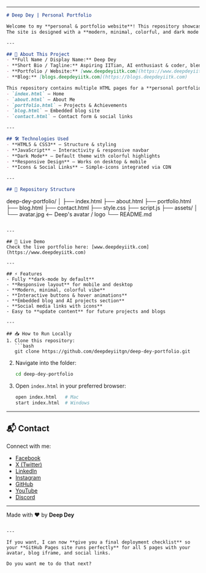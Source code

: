 
---

```markdown
# Deep Dey | Personal Portfolio

Welcome to my **personal & portfolio website**! This repository showcases my skills, projects, blogs, and social presence.  
The site is designed with a **modern, minimal, colorful, and dark mode vibe**, fully responsive, and professional.

---

## 🌟 About This Project
- **Full Name / Display Name:** Deep Dey  
- **Short Bio / Tagline:** Aspiring IITian, AI enthusiast & coder, blending tech with creativity.  
- **Portfolio / Website:** [www.deepdeyiitk.com](https://www.deepdeyiitk.com)  
- **Blog:** [blogs.deepdeyiitk.com](https://blogs.deepdeyiitk.com)  

This repository contains multiple HTML pages for a **personal portfolio**, including:  
- `index.html` – Home  
- `about.html` – About Me  
- `portfolio.html` – Projects & Achievements  
- `blog.html` – Embedded blog site  
- `contact.html` – Contact form & social links  

---

## 🛠 Technologies Used
- **HTML5 & CSS3** – Structure & styling  
- **JavaScript** – Interactivity & responsive navbar  
- **Dark Mode** – Default theme with colorful highlights  
- **Responsive Design** – Works on desktop & mobile  
- **Icons & Social Links** – Simple-icons integrated via CDN  

---

## 📂 Repository Structure
```

deep-dey-portfolio/
│
├── index.html
├── about.html
├── portfolio.html
├── blog.html
├── contact.html
├── style.css
├── script.js
├── assets/
│   └── avatar.jpg  <-- Deep's avatar / logo
└── README.md

````

---

## 🚀 Live Demo
Check the live portfolio here: [www.deepdeyiitk.com](https://www.deepdeyiitk.com)

---

## ⚡ Features
- Fully **dark-mode by default**  
- **Responsive layout** for mobile and desktop  
- **Modern, minimal, colorful vibe**  
- **Interactive buttons & hover animations**  
- **Embedded blog and AI projects section**  
- **Social media links with icons**  
- Easy to **update content** for future projects and blogs  

---

## 📥 How to Run Locally
1. Clone this repository:
   ```bash
   git clone https://github.com/deepdeyiitgn/deep-dey-portfolio.git
````

2. Navigate into the folder:

   ```bash
   cd deep-dey-portfolio
   ```
3. Open `index.html` in your preferred browser:

   ```bash
   open index.html   # Mac
   start index.html  # Windows
   ```

---

## 📬 Contact

Connect with me:

* [Facebook](https://www.facebook.com/deepdeyiitk)
* [X (Twitter)](https://x.com/deepdeyofficial)
* [LinkedIn](https://www.linkedin.com/in/deepdeyiitgn)
* [Instagram](https://www.instagram.com/deepdey.official/)
* [GitHub](https://github.com/deepdeyiitgn)
* [YouTube](https://www.youtube.com/channel/UCrh1Mx5CTTbbkgW5O6iS2Tw)
* [Discord](https://discord.gg/bSghTD4PVY)

---

Made with ❤️ by **Deep Dey**

```

---

If you want, I can now **give you a final deployment checklist** so your **GitHub Pages site runs perfectly** for all 5 pages with your avatar, blog iframe, and social links.  

Do you want me to do that next?
```

